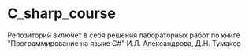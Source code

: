 # C_sharp_course

Репозиторий включет в себя решения лабораторных работ по книге "Программирование на языке C#" И.Л. Александрова, Д.Н. Тумаков
